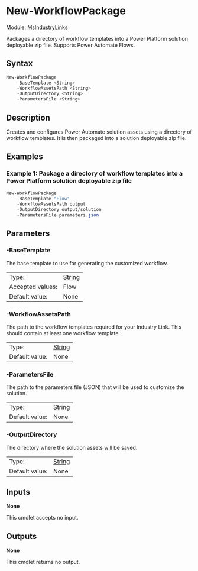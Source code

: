 # New-WorkflowPackage

Module: [MsIndustryLinks](../../README.md)

Packages a directory of workflow templates into a Power Platform solution deployable zip file. Supports Power Automate Flows.

## Syntax

```powershell
New-WorkflowPackage
    -BaseTemplate <String>
    -WorkflowAssetsPath <String>
    -OutputDirectory <String>
    -ParametersFile <String>
```

## Description

Creates and configures Power Automate solution assets using a directory of workflow templates. It is then packaged into a solution deployable zip file.

## Examples

### Example 1: Package a directory of workflow templates into a Power Platform solution deployable zip file

```powershell
New-WorkflowPackage
    -BaseTemplate "Flow"
    -WorkflowAssetsPath output
    -OutputDirectory output/solution
    -ParametersFile parameters.json
```

## Parameters

### -BaseTemplate

The base template to use for generating the customized workflow.

|                  |                                                                                                                       |
| ---------------- | --------------------------------------------------------------------------------------------------------------------- |
| Type:            | [String](https://learn.microsoft.com/en-us/powershell/scripting/lang-spec/chapter-04?view=powershell-7.3#431-strings) |
| Accepted values: | Flow                                                                                                                  |
| Default value:   | None                                                                                                                  |

### -WorkflowAssetsPath

The path to the workflow templates required for your Industry Link. This should contain at least one workflow template.

|                |                                                                                                                       |
| -------------- | --------------------------------------------------------------------------------------------------------------------- |
| Type:          | [String](https://learn.microsoft.com/en-us/powershell/scripting/lang-spec/chapter-04?view=powershell-7.3#431-strings) |
| Default value: | None                                                                                                                  |

### -ParametersFile

The path to the parameters file (JSON) that will be used to customize the solution.

|                |                                                                                                                       |
| -------------- | --------------------------------------------------------------------------------------------------------------------- |
| Type:          | [String](https://learn.microsoft.com/en-us/powershell/scripting/lang-spec/chapter-04?view=powershell-7.3#431-strings) |
| Default value: | None                                                                                                                  |

### -OutputDirectory

The directory where the solution assets will be saved.

|                |                                                                                                                       |
| -------------- | --------------------------------------------------------------------------------------------------------------------- |
| Type:          | [String](https://learn.microsoft.com/en-us/powershell/scripting/lang-spec/chapter-04?view=powershell-7.3#431-strings) |
| Default value: | None                                                                                                                  |

## Inputs

**None**

This cmdlet accepts no input.

## Outputs

**None**

This cmdlet returns no output.
